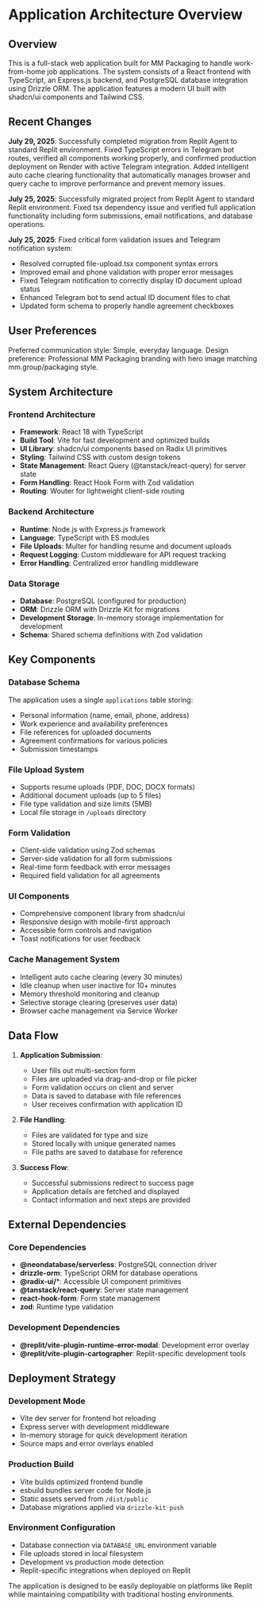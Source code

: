 # Application Architecture Overview

## Overview

This is a full-stack web application built for MM Packaging to handle work-from-home job applications. The system consists of a React frontend with TypeScript, an Express.js backend, and PostgreSQL database integration using Drizzle ORM. The application features a modern UI built with shadcn/ui components and Tailwind CSS.

## Recent Changes

**July 29, 2025**: Successfully completed migration from Replit Agent to standard Replit environment. Fixed TypeScript errors in Telegram bot routes, verified all components working properly, and confirmed production deployment on Render with active Telegram integration. Added intelligent auto cache clearing functionality that automatically manages browser and query cache to improve performance and prevent memory issues.

**July 25, 2025**: Successfully migrated project from Replit Agent to standard Replit environment. Fixed tsx dependency issue and verified full application functionality including form submissions, email notifications, and database operations.

**July 25, 2025**: Fixed critical form validation issues and Telegram notification system:
- Resolved corrupted file-upload.tsx component syntax errors
- Improved email and phone validation with proper error messages
- Fixed Telegram notification to correctly display ID document upload status
- Enhanced Telegram bot to send actual ID document files to chat
- Updated form schema to properly handle agreement checkboxes

## User Preferences

Preferred communication style: Simple, everyday language.
Design preference: Professional MM Packaging branding with hero image matching mm.group/packaging style.

## System Architecture

### Frontend Architecture
- **Framework**: React 18 with TypeScript
- **Build Tool**: Vite for fast development and optimized builds
- **UI Library**: shadcn/ui components based on Radix UI primitives
- **Styling**: Tailwind CSS with custom design tokens
- **State Management**: React Query (@tanstack/react-query) for server state
- **Form Handling**: React Hook Form with Zod validation
- **Routing**: Wouter for lightweight client-side routing

### Backend Architecture
- **Runtime**: Node.js with Express.js framework
- **Language**: TypeScript with ES modules
- **File Uploads**: Multer for handling resume and document uploads
- **Request Logging**: Custom middleware for API request tracking
- **Error Handling**: Centralized error handling middleware

### Data Storage
- **Database**: PostgreSQL (configured for production)
- **ORM**: Drizzle ORM with Drizzle Kit for migrations
- **Development Storage**: In-memory storage implementation for development
- **Schema**: Shared schema definitions with Zod validation

## Key Components

### Database Schema
The application uses a single `applications` table storing:
- Personal information (name, email, phone, address)
- Work experience and availability preferences
- File references for uploaded documents
- Agreement confirmations for various policies
- Submission timestamps

### File Upload System
- Supports resume uploads (PDF, DOC, DOCX formats)
- Additional document uploads (up to 5 files)
- File type validation and size limits (5MB)
- Local file storage in `/uploads` directory

### Form Validation
- Client-side validation using Zod schemas
- Server-side validation for all form submissions
- Real-time form feedback with error messages
- Required field validation for all agreements

### UI Components
- Comprehensive component library from shadcn/ui
- Responsive design with mobile-first approach
- Accessible form controls and navigation
- Toast notifications for user feedback

### Cache Management System
- Intelligent auto cache clearing (every 30 minutes)
- Idle cleanup when user inactive for 10+ minutes
- Memory threshold monitoring and cleanup
- Selective storage clearing (preserves user data)
- Browser cache management via Service Worker

## Data Flow

1. **Application Submission**:
   - User fills out multi-section form
   - Files are uploaded via drag-and-drop or file picker
   - Form validation occurs on client and server
   - Data is saved to database with file references
   - User receives confirmation with application ID

2. **File Handling**:
   - Files are validated for type and size
   - Stored locally with unique generated names
   - File paths are saved to database for reference

3. **Success Flow**:
   - Successful submissions redirect to success page
   - Application details are fetched and displayed
   - Contact information and next steps are provided

## External Dependencies

### Core Dependencies
- **@neondatabase/serverless**: PostgreSQL connection driver
- **drizzle-orm**: TypeScript ORM for database operations
- **@radix-ui/***: Accessible UI component primitives
- **@tanstack/react-query**: Server state management
- **react-hook-form**: Form state management
- **zod**: Runtime type validation

### Development Dependencies
- **@replit/vite-plugin-runtime-error-modal**: Development error overlay
- **@replit/vite-plugin-cartographer**: Replit-specific development tools

## Deployment Strategy

### Development Mode
- Vite dev server for frontend hot reloading
- Express server with development middleware
- In-memory storage for quick development iteration
- Source maps and error overlays enabled

### Production Build
- Vite builds optimized frontend bundle
- esbuild bundles server code for Node.js
- Static assets served from `/dist/public`
- Database migrations applied via `drizzle-kit push`

### Environment Configuration
- Database connection via `DATABASE_URL` environment variable
- File uploads stored in local filesystem
- Development vs production mode detection
- Replit-specific integrations when deployed on Replit

The application is designed to be easily deployable on platforms like Replit while maintaining compatibility with traditional hosting environments.